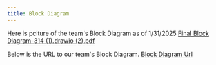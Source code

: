 ```yaml
---
title: Block Diagram
---
```

Here is pciture of the team's Block Diagram as of 1/31/2025
[Final Block Diagram-314 (1).drawio (2).pdf](https://github.com/user-attachments/files/18627643/Final.Block.Diagram-314.1.drawio.2.pdf)

Below is the URL to our team's Block Diagram. 
[Block Diagram Url](https://drive.google.com/drive/u/1/folders/19I_488VRz9nsvQRNoa4jgeBesulI3tln)

